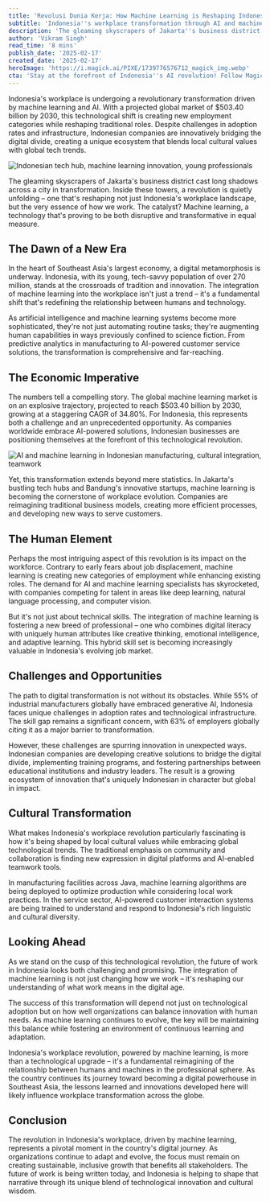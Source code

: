 ```yaml
---
title: 'Revolusi Dunia Kerja: How Machine Learning is Reshaping Indonesia''s Digital Future'
subtitle: 'Indonesia''s workplace transformation through AI and machine learning innovation'
description: 'The gleaming skyscrapers of Jakarta''s business district cast long shadows across a city in transformation. Inside these towers, a revolution is quietly unfolding – one that''s reshaping not just Indonesia''s workplace landscape, but the very essence of how we work.'
author: 'Vikram Singh'
read_time: '8 mins'
publish_date: '2025-02-17'
created_date: '2025-02-17'
heroImage: 'https://i.magick.ai/PIXE/1739776576712_magick_img.webp'
cta: 'Stay at the forefront of Indonesia''s AI revolution! Follow MagickAI on LinkedIn for exclusive insights into how machine learning is transforming workplaces across Southeast Asia.'
---
```


Indonesia's workplace is undergoing a revolutionary transformation driven by machine learning and AI. With a projected global market of $503.40 billion by 2030, this technological shift is creating new employment categories while reshaping traditional roles. Despite challenges in adoption rates and infrastructure, Indonesian companies are innovatively bridging the digital divide, creating a unique ecosystem that blends local cultural values with global tech trends.

![Indonesian tech hub, machine learning innovation, young professionals](https://i.magick.ai/PIXE/1739776576718_magick_img.webp)

The gleaming skyscrapers of Jakarta's business district cast long shadows across a city in transformation. Inside these towers, a revolution is quietly unfolding – one that's reshaping not just Indonesia's workplace landscape, but the very essence of how we work. The catalyst? Machine learning, a technology that's proving to be both disruptive and transformative in equal measure.

## The Dawn of a New Era

In the heart of Southeast Asia's largest economy, a digital metamorphosis is underway. Indonesia, with its young, tech-savvy population of over 270 million, stands at the crossroads of tradition and innovation. The integration of machine learning into the workplace isn't just a trend – it's a fundamental shift that's redefining the relationship between humans and technology.

As artificial intelligence and machine learning systems become more sophisticated, they're not just automating routine tasks; they're augmenting human capabilities in ways previously confined to science fiction. From predictive analytics in manufacturing to AI-powered customer service solutions, the transformation is comprehensive and far-reaching.

## The Economic Imperative

The numbers tell a compelling story. The global machine learning market is on an explosive trajectory, projected to reach $503.40 billion by 2030, growing at a staggering CAGR of 34.80%. For Indonesia, this represents both a challenge and an unprecedented opportunity. As companies worldwide embrace AI-powered solutions, Indonesian businesses are positioning themselves at the forefront of this technological revolution.

![AI and machine learning in Indonesian manufacturing, cultural integration, teamwork](https://i.magick.ai/PIXE/1739776576715_magick_img.webp)

Yet, this transformation extends beyond mere statistics. In Jakarta's bustling tech hubs and Bandung's innovative startups, machine learning is becoming the cornerstone of workplace evolution. Companies are reimagining traditional business models, creating more efficient processes, and developing new ways to serve customers.

## The Human Element

Perhaps the most intriguing aspect of this revolution is its impact on the workforce. Contrary to early fears about job displacement, machine learning is creating new categories of employment while enhancing existing roles. The demand for AI and machine learning specialists has skyrocketed, with companies competing for talent in areas like deep learning, natural language processing, and computer vision.

But it's not just about technical skills. The integration of machine learning is fostering a new breed of professional – one who combines digital literacy with uniquely human attributes like creative thinking, emotional intelligence, and adaptive learning. This hybrid skill set is becoming increasingly valuable in Indonesia's evolving job market.

## Challenges and Opportunities

The path to digital transformation is not without its obstacles. While 55% of industrial manufacturers globally have embraced generative AI, Indonesia faces unique challenges in adoption rates and technological infrastructure. The skill gap remains a significant concern, with 63% of employers globally citing it as a major barrier to transformation.

However, these challenges are spurring innovation in unexpected ways. Indonesian companies are developing creative solutions to bridge the digital divide, implementing training programs, and fostering partnerships between educational institutions and industry leaders. The result is a growing ecosystem of innovation that's uniquely Indonesian in character but global in impact.

## Cultural Transformation

What makes Indonesia's workplace revolution particularly fascinating is how it's being shaped by local cultural values while embracing global technological trends. The traditional emphasis on community and collaboration is finding new expression in digital platforms and AI-enabled teamwork tools.

In manufacturing facilities across Java, machine learning algorithms are being deployed to optimize production while considering local work practices. In the service sector, AI-powered customer interaction systems are being trained to understand and respond to Indonesia's rich linguistic and cultural diversity.

## Looking Ahead

As we stand on the cusp of this technological revolution, the future of work in Indonesia looks both challenging and promising. The integration of machine learning is not just changing how we work – it's reshaping our understanding of what work means in the digital age.

The success of this transformation will depend not just on technological adoption but on how well organizations can balance innovation with human needs. As machine learning continues to evolve, the key will be maintaining this balance while fostering an environment of continuous learning and adaptation.

Indonesia's workplace revolution, powered by machine learning, is more than a technological upgrade – it's a fundamental reimagining of the relationship between humans and machines in the professional sphere. As the country continues its journey toward becoming a digital powerhouse in Southeast Asia, the lessons learned and innovations developed here will likely influence workplace transformation across the globe.

## Conclusion

The revolution in Indonesia's workplace, driven by machine learning, represents a pivotal moment in the country's digital journey. As organizations continue to adapt and evolve, the focus must remain on creating sustainable, inclusive growth that benefits all stakeholders. The future of work is being written today, and Indonesia is helping to shape that narrative through its unique blend of technological innovation and cultural wisdom.